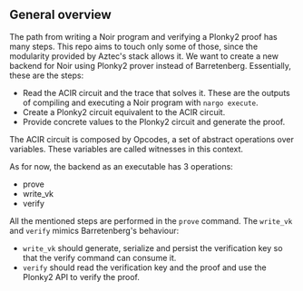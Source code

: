 ## General overview
The path from writing a Noir program and verifying a Plonky2 proof has many steps. This repo aims to touch only some of those, since the modularity provided by Aztec's stack allows it. We want to create a new backend for Noir using Plonky2 prover instead of Barretenberg. Essentially, these are the steps:
* Read the ACIR circuit and the trace that solves it. These are the outputs of compiling and executing a Noir program with ```nargo execute```. 
* Create a Plonky2 circuit equivalent to the ACIR circuit.
* Provide concrete values to the Plonky2 circuit and generate the proof. 

The ACIR circuit is composed by Opcodes, a set of abstract operations over variables. These variables are called witnesses in this context. 

As for now, the backend as an executable has 3 operations:
* prove
* write_vk
* verify

All the mentioned steps are performed in the ```prove``` command. The ```write_vk``` and ```verify``` mimics Barretenberg's behaviour:
* ```write_vk``` should generate, serialize and persist the verification key so that the verify command can consume it.
* ```verify``` should read the verification key and the proof and use the Plonky2 API to verify the proof.  